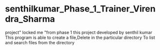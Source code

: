 # senthilkumar_Phase_1_Trainer_Virendra_Sharma
project" locked me "from phase 1 
this project developed by senthil kumar 
This program is able to create a file,Delete in the particular directory 
To list and search files from the directory 


